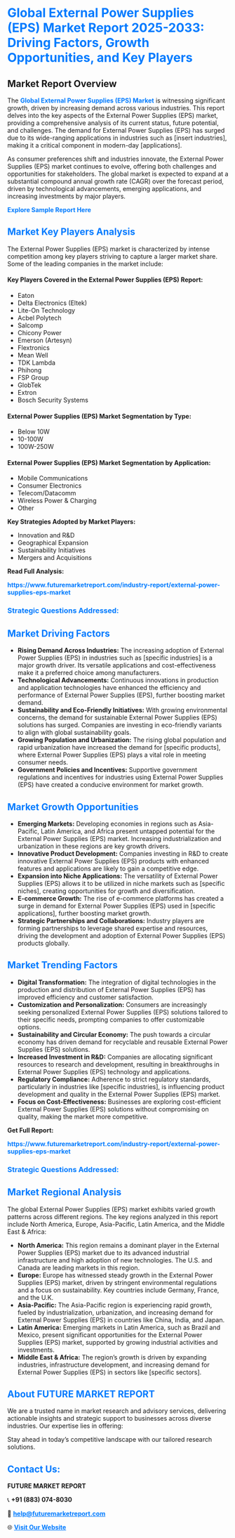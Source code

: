 <h1 style="color: #007BFF;">Global External Power Supplies (EPS) Market Report 2025-2033: Driving Factors, Growth Opportunities, and Key Players</h1>

<section id="overview">
<h2>Market Report Overview</h2>
<p>The <a href="https://www.futuremarketreport.com/industry-report/external-power-supplies-eps-market" style="color: #007BFF; text-decoration: none;"><strong>Global External Power Supplies (EPS) Market</strong></a> is witnessing significant growth, driven by increasing demand across various industries. This report delves into the key aspects of the External Power Supplies (EPS) market, providing a comprehensive analysis of its current status, future potential, and challenges. The demand for External Power Supplies (EPS) has surged due to its wide-ranging applications in industries such as [insert industries], making it a critical component in modern-day [applications].</p>
<p>As consumer preferences shift and industries innovate, the External Power Supplies (EPS) market continues to evolve, offering both challenges and opportunities for stakeholders. The global market is expected to expand at a substantial compound annual growth rate (CAGR) over the forecast period, driven by technological advancements, emerging applications, and increasing investments by major players.</p>
</section>

<section id="overview">
<p><a href="https://www.futuremarketreport.com/request-sample/reportId=60108" style="color: #007BFF; text-decoration: none;"><strong>Explore Sample Report Here</strong></a></p>
</section>

<section id="key-players">
<h2 style="color: #007BFF;">Market Key Players Analysis</h2>
<p>The External Power Supplies (EPS) market is characterized by intense competition among key players striving to capture a larger market share. Some of the leading companies in the market include:</p>
<h4>Key Players Covered in the External Power Supplies (EPS) Report:</h4>
<ul><li>Eaton</li><li>Delta Electronics (Eltek)</li><li>Lite-On Technology</li><li>Acbel Polytech</li><li>Salcomp</li><li>Chicony Power</li><li>Emerson (Artesyn)</li><li>Flextronics</li><li>Mean Well</li><li>TDK Lambda</li><li>Phihong</li><li>FSP Group</li><li>GlobTek</li><li>Extron</li><li>Bosch Security Systems</li></ul>
<h4>External Power Supplies (EPS) Market Segmentation by Type:</h4>
<ul><li>Below 10W</li><li>10-100W</li><li>100W-250W</li></ul>

<h4>External Power Supplies (EPS) Market Segmentation by Application:</h4>
<ul><li>Mobile Communications</li><li>Consumer Electronics</li><li>Telecom/Datacomm</li><li>Wireless Power &amp; Charging</li><li>Other</li></ul>
<p><strong>Key Strategies Adopted by Market Players:</strong></p>
<ul>
<li>Innovation and R&D</li>
<li>Geographical Expansion</li>
<li>Sustainability Initiatives</li>
<li>Mergers and Acquisitions</li>
</ul>
</section>

<section>
<p><strong>Read Full Analysis: </strong></p><a href="https://www.futuremarketreport.com/industry-report/external-power-supplies-eps-market" style="color: #007BFF; text-decoration: none;"><strong>https://www.futuremarketreport.com/industry-report/external-power-supplies-eps-market</strong></a>
<h3 style="color: #007BFF;">Strategic Questions Addressed:</h3>
</section>

<section id="driving-factors">
<h2 style="color: #007BFF;">Market Driving Factors</h2>
<ul>
<li><strong>Rising Demand Across Industries:</strong> The increasing adoption of External Power Supplies (EPS) in industries such as [specific industries] is a major growth driver. Its versatile applications and cost-effectiveness make it a preferred choice among manufacturers.</li>
<li><strong>Technological Advancements:</strong> Continuous innovations in production and application technologies have enhanced the efficiency and performance of External Power Supplies (EPS), further boosting market demand.</li>
<li><strong>Sustainability and Eco-Friendly Initiatives:</strong> With growing environmental concerns, the demand for sustainable External Power Supplies (EPS) solutions has surged. Companies are investing in eco-friendly variants to align with global sustainability goals.</li>
<li><strong>Growing Population and Urbanization:</strong> The rising global population and rapid urbanization have increased the demand for [specific products], where External Power Supplies (EPS) plays a vital role in meeting consumer needs.</li>
<li><strong>Government Policies and Incentives:</strong> Supportive government regulations and incentives for industries using External Power Supplies (EPS) have created a conducive environment for market growth.</li>
</ul>
</section>

<section id="growth-opportunities">
<h2 style="color: #007BFF;">Market Growth Opportunities</h2>
<ul>
<li><strong>Emerging Markets:</strong> Developing economies in regions such as Asia-Pacific, Latin America, and Africa present untapped potential for the External Power Supplies (EPS) market. Increasing industrialization and urbanization in these regions are key growth drivers.</li>
<li><strong>Innovative Product Development:</strong> Companies investing in R&D to create innovative External Power Supplies (EPS) products with enhanced features and applications are likely to gain a competitive edge.</li>
<li><strong>Expansion into Niche Applications:</strong> The versatility of External Power Supplies (EPS) allows it to be utilized in niche markets such as [specific niches], creating opportunities for growth and diversification.</li>
<li><strong>E-commerce Growth:</strong> The rise of e-commerce platforms has created a surge in demand for External Power Supplies (EPS) used in [specific applications], further boosting market growth.</li>
<li><strong>Strategic Partnerships and Collaborations:</strong> Industry players are forming partnerships to leverage shared expertise and resources, driving the development and adoption of External Power Supplies (EPS) products globally.</li>
</ul>
</section>

<section id="trending-factors">
<h2 style="color: #007BFF;">Market Trending Factors</h2>
<ul>
<li><strong>Digital Transformation:</strong> The integration of digital technologies in the production and distribution of External Power Supplies (EPS) has improved efficiency and customer satisfaction.</li>
<li><strong>Customization and Personalization:</strong> Consumers are increasingly seeking personalized External Power Supplies (EPS) solutions tailored to their specific needs, prompting companies to offer customizable options.</li>
<li><strong>Sustainability and Circular Economy:</strong> The push towards a circular economy has driven demand for recyclable and reusable External Power Supplies (EPS) solutions.</li>
<li><strong>Increased Investment in R&D:</strong> Companies are allocating significant resources to research and development, resulting in breakthroughs in External Power Supplies (EPS) technology and applications.</li>
<li><strong>Regulatory Compliance:</strong> Adherence to strict regulatory standards, particularly in industries like [specific industries], is influencing product development and quality in the External Power Supplies (EPS) market.</li>
<li><strong>Focus on Cost-Effectiveness:</strong> Businesses are exploring cost-efficient External Power Supplies (EPS) solutions without compromising on quality, making the market more competitive.</li>
</ul>
</section>

<section>
<p><strong>Get Full Report: </strong></p><a href="https://www.futuremarketreport.com/industry-report/external-power-supplies-eps-market" style="color: #007BFF; text-decoration: none;"><strong>https://www.futuremarketreport.com/industry-report/external-power-supplies-eps-market</strong></a>
<h3 style="color: #007BFF;">Strategic Questions Addressed:</h3>
</section>


<section id="regional-analysis">
<h2 style="color: #007BFF;">Market Regional Analysis</h2>
<p>The global External Power Supplies (EPS) market exhibits varied growth patterns across different regions. The key regions analyzed in this report include North America, Europe, Asia-Pacific, Latin America, and the Middle East & Africa:</p>
<ul>
<li><strong>North America:</strong> This region remains a dominant player in the External Power Supplies (EPS) market due to its advanced industrial infrastructure and high adoption of new technologies. The U.S. and Canada are leading markets in this region.</li>
<li><strong>Europe:</strong> Europe has witnessed steady growth in the External Power Supplies (EPS) market, driven by stringent environmental regulations and a focus on sustainability. Key countries include Germany, France, and the U.K.</li>
<li><strong>Asia-Pacific:</strong> The Asia-Pacific region is experiencing rapid growth, fueled by industrialization, urbanization, and increasing demand for External Power Supplies (EPS) in countries like China, India, and Japan.</li>
<li><strong>Latin America:</strong> Emerging markets in Latin America, such as Brazil and Mexico, present significant opportunities for the External Power Supplies (EPS) market, supported by growing industrial activities and investments.</li>
<li><strong>Middle East & Africa:</strong> The region’s growth is driven by expanding industries, infrastructure development, and increasing demand for External Power Supplies (EPS) in sectors like [specific sectors].</li>
</ul>
</section>

<footer>
<h2 style="color: #007BFF;">About FUTURE MARKET REPORT</h2>
<p>We are a trusted name in market research and advisory services, delivering actionable insights and strategic support to businesses across diverse industries. Our expertise lies in offering:</p>

<p>Stay ahead in today’s competitive landscape with our tailored research solutions.</p>

<h2 style="color: #007BFF;">Contact Us:</h2>
<p><strong>FUTURE MARKET REPORT</strong></p>
<p>📞 <strong>+91 (883) 074-8030</strong></p>
<p>📧 <strong><a href="mailto:help@futuremarketreport.com" style="color: #007BFF;">help@futuremarketreport.com</a></strong></p>
<p>🌐 <strong><a href="https://www.futuremarketreport.com/" style="color: #007BFF;">Visit Our Website</a></strong></p>
</footer>